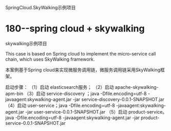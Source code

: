 SpringCloud.SkyWalking示例项目

# 180--spring cloud + skywalking

skywalking示例项目

This case is based on Spring cloud to implement the micro-service call chain, which uses SkyWalking framework.

本案例基于Spring cloud来实现微服务调用链，微服务调用链采用SkyWalking框架。

启动步骤：
（1）启动 elasticsearch服务；
（2）启动 apache-skywalking-apm-bin
（3）启动 service-discovery ；java -Dfile.encoding=utf-8  -javaagent:skywalking-agent.jar -jar service-discovery-0.0.1-SNAPSHOT.jar
（4）启动 user-service；java -Dfile.encoding=utf-8  -javaagent:skywalking-agent.jar -jar user-service-0.0.1-SNAPSHOT.jar
（5）启动 product-service。java -Dfile.encoding=utf-8  -javaagent:skywalking-agent.jar -jar product-service-0.0.1-SNAPSHOT.jar


